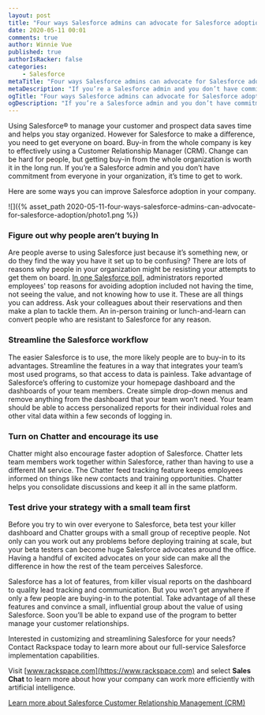 ```yaml
---
layout: post
title: "Four ways Salesforce admins can advocate for Salesforce adoption"
date: 2020-05-11 00:01
comments: true
author: Winnie Vue
published: true
authorIsRacker: false
categories:
    - Salesforce
metaTitle: "Four ways Salesforce admins can advocate for Salesforce adoption"
metaDescription: "If you’re a Salesforce admin and you don’t have commitment from everyone in your organization, it’s time to get to work."
ogTitle: "Four ways Salesforce admins can advocate for Salesforce adoption"
ogDescription: "If you’re a Salesforce admin and you don’t have commitment from everyone in your organization, it’s time to get to work."
---
```


Using Salesforce&reg; to manage your customer and prospect data saves time and helps you stay organized. However for Salesforce to make a difference, you need to get everyone on board. Buy-in from the whole company is key to effectively using a Customer Relationship Manager (CRM). Change can be hard for people, but getting buy-in from the whole organization is worth it in the long run. If you’re a Salesforce admin and you don’t have commitment from everyone in your organization, it’s time to get to work.

Here are some ways you can improve Salesforce adoption in your company.

<!-- more -->

![]({% asset_path 2020-05-11-four-ways-salesforce-admins-can-advocate-for-salesforce-adoption/photo1.png %})

### Figure out why people aren’t buying In

Are people averse to using Salesforce just because it’s something new, or do they find the way you have it set up to be confusing? There are lots of reasons why people in your organization might be resisting your attempts to get them on board. [In one Salesforce poll](https://admin.salesforce.com/blog/2018/tips-resources-adoption-awesome-admin-community), administrators reported employees' top reasons for avoiding adoption included not having the time, not seeing the value, and not knowing how to use it. These are all things you can address. Ask your colleagues about their reservations and then make a plan to tackle them. An in-person training or lunch-and-learn can convert people who are resistant to Salesforce for any reason.

### Streamline the Salesforce workflow

The easier Salesforce is to use, the more likely people are to buy-in to its advantages. Streamline the features in a way that integrates your team’s most used programs, so that access to data is painless. Take advantage of Salesforce’s offering to customize your homepage dashboard and the dashboards of your team members. Create simple drop-down menus and remove anything from the dashboard that your team won’t need. Your team should be able to access personalized reports for their individual roles and other vital data within a few seconds of logging in.

### Turn on Chatter and encourage its use

Chatter might also encourage faster adoption of Salesforce. Chatter lets team members work together within Salesforce, rather than having to use a different IM service. The Chatter feed tracking feature keeps employees informed on things like new contacts and training opportunities. Chatter helps you consolidate discussions and keep it all in the same platform.


### Test drive your strategy with a small team first

Before you try to win over everyone to Salesforce, beta test your killer dashboard and Chatter groups with a small group of receptive people. Not only can you work out any problems before deploying training at scale, but your beta testers can become huge Salesforce advocates around the office. Having a handful of excited advocates on your side can make all the difference in how the rest of the team perceives Salesforce.

Salesforce has a lot of features, from killer visual reports on the dashboard to quality lead tracking and communication. But you won’t get anywhere if only a few people are buying-in to the potential. Take advantage of all these features and convince a small, influential group about the value of using Salesforce. Soon you’ll be able to expand use of the program to better manage your customer relationships.

Interested in customizing and streamlining Salesforce for your needs? Contact Rackspace today to learn more about our full-service Salesforce implementation capabilities.

Visit [www.rackspace.com](https://www.rackspace.com) and select **Sales Chat** to learn more about how your company can work more efficiently with artificial intelligence.

<a class="cta teal" id="cta" href="https://www.rackspace.com/salesforce">Learn more about Salesforce Customer Relationship Management (CRM)</a>